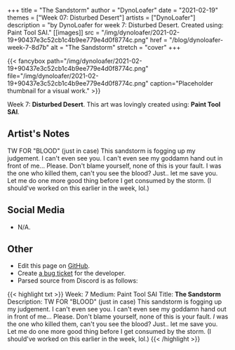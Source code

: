 +++
title =       "The Sandstorm"
author =      "DynoLoafer"
date =        "2021-02-19"
themes =      ["Week 07: Disturbed Desert"]
artists =     ["DynoLoafer"]
description = "by DynoLoafer for week 7: Disturbed Desert. Created using: Paint Tool SAI."
[[images]]
              src = "/img/dynoloafer/2021-02-19+90437e3c52cb1c4b9ee779e4d0f8774c.png"
              href = "/blog/dynoloafer-week-7-8d7b"
              alt = "The Sandstorm"
              stretch = "cover"
+++


{{< fancybox path="/img/dynoloafer/2021-02-19+90437e3c52cb1c4b9ee779e4d0f8774c.png" file="/img/dynoloafer/2021-02-19+90437e3c52cb1c4b9ee779e4d0f8774c.png" caption="Placeholder thumbnail for a visual work." >}}


Week 7: **Disturbed Desert**. This art was lovingly created using: **Paint Tool SAI**.

## Artist's Notes

TW FOR "BLOOD" (just in case)
This sandstorm is fogging up my judgement. I can't even see you. I can't even see my goddamn hand out in front of me... Please. Don't blame yourself, none of this is your fault. I was the one who killed them, can't you see the blood? Just.. let me save you. Let me do one more good thing before I get consumed by the storm.
(I should've worked on this earlier in the week, lol.)

## Social Media

- N/A.

## Other

- Edit this page on [GitHub](https://github.com/teaminkling/web-refresh/edit/main/content/blog/dynoloafer-week-7-8d7b.md).
- Create [a bug ticket](https://github.com/teaminkling/web-refresh/issues/new?assignees=&labels=bug&template=problem-report.md&title=) for the developer.
- Parsed source from Discord is as follows:

{{< highlight txt >}}
Week: 7
Medium: Paint Tool SAI
Title: __The Sandstorm__
Description: TW FOR "BLOOD" (just in case)
This sandstorm is fogging up my judgement. I can't even see you. I can't even see my goddamn hand out in front of me... Please. Don't blame yourself, none of this is your fault. *I* was the one who killed them, can't you see the blood? Just.. let me save you. Let me do one more good thing before I get consumed by the storm.
(I should've worked on this earlier in the week, lol.)
{{< /highlight >}}